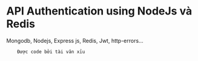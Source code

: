 # API Authentication using NodeJs và Redis

Mongodb, Nodejs, Express js, Redis, Jwt, http-errors...

```bash
    Được code bởi tài văn xỉu
```
